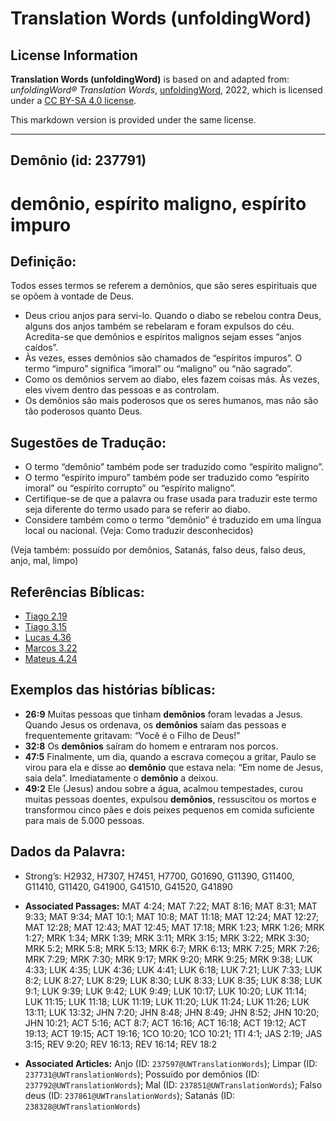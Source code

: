 # Translation Words (unfoldingWord)

## License Information

**Translation Words (unfoldingWord)** is based on and adapted from: _unfoldingWord® Translation Words_, [unfoldingWord](https://unfoldingword.org/utw), 2022, which is licensed under a [CC BY-SA 4.0 license](https://creativecommons.org/licenses/by-sa/4.0/legalcode.en).

This markdown version is provided under the same license.



--------------------------------

## Demônio (id: 237791)

demônio, espírito maligno, espírito impuro
==========================================

Definição:
----------

Todos esses termos se referem a demônios, que são seres espirituais que se opõem à vontade de Deus.

* Deus criou anjos para servi\-lo. Quando o diabo se rebelou contra Deus, alguns dos anjos também se rebelaram e foram expulsos do céu. Acredita\-se que demônios e espíritos malignos sejam esses “anjos caídos”.
* Às vezes, esses demônios são chamados de “espíritos impuros”. O termo “impuro” significa “imoral” ou “maligno” ou “não sagrado”.
* Como os demônios servem ao diabo, eles fazem coisas más. Às vezes, eles vivem dentro das pessoas e as controlam.
* Os demônios são mais poderosos que os seres humanos, mas não são tão poderosos quanto Deus.

Sugestões de Tradução:
----------------------

* O termo “demônio” também pode ser traduzido como “espírito maligno”.
* O termo “espírito impuro” também pode ser traduzido como “espírito imoral” ou “espírito corrupto” ou “espírito maligno”.
* Certifique\-se de que a palavra ou frase usada para traduzir este termo seja diferente do termo usado para se referir ao diabo.
* Considere também como o termo “demônio” é traduzido em uma língua local ou nacional. (Veja: Como traduzir desconhecidos)

(Veja também: possuído por demônios, Satanás, falso deus, falso deus, anjo, mal, limpo)

Referências Bíblicas:
---------------------

* [Tiago 2\.19](https://ref.ly/Jas2:19)
* [Tiago 3\.15](https://ref.ly/Jas3:15)
* [Lucas 4\.36](https://ref.ly/Luke4:36)
* [Marcos 3\.22](https://ref.ly/Mark3:22)
* [Mateus 4\.24](https://ref.ly/Matt4:24)

Exemplos das histórias bíblicas:
--------------------------------

* **26:9** Muitas pessoas que tinham **demônios** foram levadas a Jesus. Quando Jesus os ordenava, os **demônios** saíam das pessoas e frequentemente gritavam: “Você é o Filho de Deus!”
* **32:8** Os **demônios** saíram do homem e entraram nos porcos.
* **47:5** Finalmente, um dia, quando a escrava começou a gritar, Paulo se virou para ela e disse ao **demônio** que estava nela: “Em nome de Jesus, saia dela”. Imediatamente o **demônio** a deixou.
* **49:2** Ele (Jesus) andou sobre a água, acalmou tempestades, curou muitas pessoas doentes, expulsou **demônios**, ressuscitou os mortos e transformou cinco pães e dois peixes pequenos em comida suficiente para mais de 5\.000 pessoas.

Dados da Palavra:
-----------------

* Strong’s: H2932, H7307, H7451, H7700, G01690, G11390, G11400, G11410, G11420, G41900, G41510, G41520, G41890

* **Associated Passages:** MAT 4:24; MAT 7:22; MAT 8:16; MAT 8:31; MAT 9:33; MAT 9:34; MAT 10:1; MAT 10:8; MAT 11:18; MAT 12:24; MAT 12:27; MAT 12:28; MAT 12:43; MAT 12:45; MAT 17:18; MRK 1:23; MRK 1:26; MRK 1:27; MRK 1:34; MRK 1:39; MRK 3:11; MRK 3:15; MRK 3:22; MRK 3:30; MRK 5:2; MRK 5:8; MRK 5:13; MRK 6:7; MRK 6:13; MRK 7:25; MRK 7:26; MRK 7:29; MRK 7:30; MRK 9:17; MRK 9:20; MRK 9:25; MRK 9:38; LUK 4:33; LUK 4:35; LUK 4:36; LUK 4:41; LUK 6:18; LUK 7:21; LUK 7:33; LUK 8:2; LUK 8:27; LUK 8:29; LUK 8:30; LUK 8:33; LUK 8:35; LUK 8:38; LUK 9:1; LUK 9:39; LUK 9:42; LUK 9:49; LUK 10:17; LUK 10:20; LUK 11:14; LUK 11:15; LUK 11:18; LUK 11:19; LUK 11:20; LUK 11:24; LUK 11:26; LUK 13:11; LUK 13:32; JHN 7:20; JHN 8:48; JHN 8:49; JHN 8:52; JHN 10:20; JHN 10:21; ACT 5:16; ACT 8:7; ACT 16:16; ACT 16:18; ACT 19:12; ACT 19:13; ACT 19:15; ACT 19:16; 1CO 10:20; 1CO 10:21; 1TI 4:1; JAS 2:19; JAS 3:15; REV 9:20; REV 16:13; REV 16:14; REV 18:2
* **Associated Articles:** Anjo (ID: `237597@UWTranslationWords`); Limpar (ID: `237731@UWTranslationWords`); Possuído por demônios (ID: `237792@UWTranslationWords`); Mal (ID: `237851@UWTranslationWords`); Falso deus (ID: `237861@UWTranslationWords`); Satanás (ID: `238328@UWTranslationWords`)

